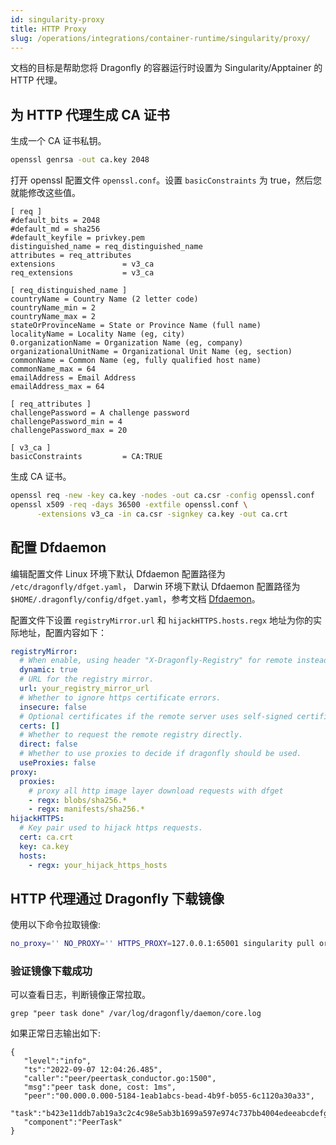 ```yaml
---
id: singularity-proxy
title: HTTP Proxy
slug: /operations/integrations/container-runtime/singularity/proxy/
---
```


文档的目标是帮助您将 Dragonfly 的容器运行时设置为 Singularity/Apptainer 的 HTTP 代理。

## 为 HTTP 代理生成 CA 证书

生成一个 CA 证书私钥。

```bash
openssl genrsa -out ca.key 2048
```

打开 openssl 配置文件 `openssl.conf`。设置 `basicConstraints` 为 true，然后您就能修改这些值。

```text
[ req ]
#default_bits = 2048
#default_md = sha256
#default_keyfile = privkey.pem
distinguished_name = req_distinguished_name
attributes = req_attributes
extensions               = v3_ca
req_extensions           = v3_ca

[ req_distinguished_name ]
countryName = Country Name (2 letter code)
countryName_min = 2
countryName_max = 2
stateOrProvinceName = State or Province Name (full name)
localityName = Locality Name (eg, city)
0.organizationName = Organization Name (eg, company)
organizationalUnitName = Organizational Unit Name (eg, section)
commonName = Common Name (eg, fully qualified host name)
commonName_max = 64
emailAddress = Email Address
emailAddress_max = 64

[ req_attributes ]
challengePassword = A challenge password
challengePassword_min = 4
challengePassword_max = 20

[ v3_ca ]
basicConstraints         = CA:TRUE
```

生成 CA 证书。

```bash
openssl req -new -key ca.key -nodes -out ca.csr -config openssl.conf
openssl x509 -req -days 36500 -extfile openssl.conf \
      -extensions v3_ca -in ca.csr -signkey ca.key -out ca.crt
```

## 配置 Dfdaemon

编辑配置文件 Linux 环境下默认 Dfdaemon 配置路径为 `/etc/dragonfly/dfget.yaml`，
Darwin 环境下默认 Dfdaemon 配置路径为 `$HOME/.dragonfly/config/dfget.yaml`，参考文档 [Dfdaemon](../../../../reference/configuration/client/dfdaemon.md)。

配置文件下设置 `registryMirror.url` 和 `hijackHTTPS.hosts.regx` 地址为你的实际地址，配置内容如下：

```yaml
registryMirror:
  # When enable, using header "X-Dragonfly-Registry" for remote instead of url.
  dynamic: true
  # URL for the registry mirror.
  url: your_registry_mirror_url
  # Whether to ignore https certificate errors.
  insecure: false
  # Optional certificates if the remote server uses self-signed certificates.
  certs: []
  # Whether to request the remote registry directly.
  direct: false
  # Whether to use proxies to decide if dragonfly should be used.
  useProxies: false
proxy:
  proxies:
    # proxy all http image layer download requests with dfget
    - regx: blobs/sha256.*
    - regx: manifests/sha256.*
hijackHTTPS:
  # Key pair used to hijack https requests.
  cert: ca.crt
  key: ca.key
  hosts:
    - regx: your_hijack_https_hosts
```

## HTTP 代理通过 Dragonfly 下载镜像

使用以下命令拉取镜像:

```bash
no_proxy='' NO_PROXY='' HTTPS_PROXY=127.0.0.1:65001 singularity pull oras://hostname/path/image:tag
```

### 验证镜像下载成功

可以查看日志，判断镜像正常拉取。

```shell
grep "peer task done" /var/log/dragonfly/daemon/core.log
```

如果正常日志输出如下:

```shell
{
   "level":"info",
   "ts":"2022-09-07 12:04:26.485",
   "caller":"peer/peertask_conductor.go:1500",
   "msg":"peer task done, cost: 1ms",
   "peer":"00.000.0.000-5184-1eab1abcs-bead-4b9f-b055-6c1120a30a33",
   "task":"b423e11ddb7ab19a3c2c4c98e5ab3b1699a597e974c737bb4004edeeabcdefgh",
   "component":"PeerTask"
}
```
